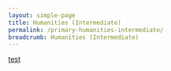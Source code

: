 ```yaml
---
layout: simple-page
title: Humanities (Intermediate)
permalink: /primary-humanities-intermediate/
breadcrumb: Humanities (Intermediate)
---
```

[test](/placeholder-humanities-intermediate/)

